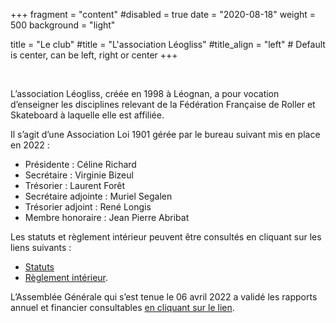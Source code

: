 +++
fragment = "content"
#disabled = true
date = "2020-08-18"
weight = 500
background = "light"

title = "Le club"
#title = "L'association Léogliss" 
#title_align = "left" # Default is center, can be left, right or center
+++

 

L’association Léogliss, créée en 1998 à Léognan, a pour vocation d’enseigner les disciplines relevant de la Fédération Française de Roller et Skateboard à laquelle elle est affiliée. 

Il s’agit d’une Association Loi 1901 gérée par le bureau suivant mis en place en 2022 :
- Présidente : Céline Richard
- Secrétaire : Virginie Bizeul 
- Trésorier : Laurent Forêt 
- Secrétaire adjointe : Muriel Segalen
- Trésorier adjoint : René Longis
- Membre honoraire : Jean Pierre Abribat

Les statuts et règlement intérieur peuvent être consultés en cliquant sur les liens suivants : 
 - [Statuts](https://drive.google.com/file/d/1NLQ1JTxLKLfIgsmMuNA-_Je538Z5eQSV/view?usp=sharing)
 - [Règlement intérieur](https://drive.google.com/file/d/1fkjaaIAsa-nC2LH4fRwR9tTBnkkG8_J5/view?usp=sharing).

L’Assemblée Générale qui s’est tenue le 06 avril 2022 a validé les rapports annuel et financier consultables [en cliquant sur le lien](https://docs.google.com/document/d/1XeB-n0RPlP28IW-bcJ9Ak6i6d2JLsuLf/edit?usp=sharing&ouid=116214645160825737907&rtpof=true&sd=true).
